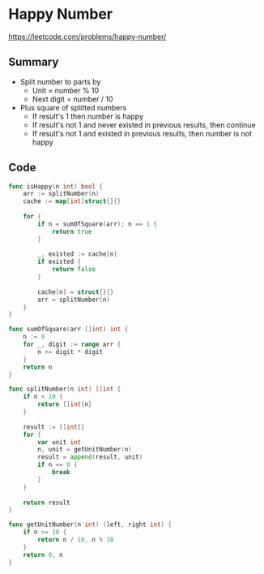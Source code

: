 # Happy Number

https://leetcode.com/problems/happy-number/

## Summary

 - Split number to parts by
	 - Unit = number % 10
	 - Next digit = number / 10
 - Plus square of splitted numbers
	 - If result's 1 then number is happy
	 - If result's not 1 and never existed in previous results, then continue
	 - If result's not 1 and existed in previous results, then number is not happy

## Code

```go
func isHappy(n int) bool {
    arr := splitNumber(n)
    cache := map[int]struct{}{}
    
    for {
        if n = sumOfSquare(arr); n == 1 {
            return true
        }
        
        _, existed := cache[n]
        if existed {
            return false
        }
        
        cache[n] = struct{}{}
        arr = splitNumber(n)
    }
}

func sumOfSquare(arr []int) int {
    n := 0
    for _, digit := range arr {
        n += digit * digit 
    }
    return n
}

func splitNumber(n int) []int {
    if n < 10 {
        return []int{n}
    }
    
    result := []int{} 
    for {
        var unit int
        n, unit = getUnitNumber(n)
        result = append(result, unit)
        if n == 0 {
            break
        }
    }
    
    return result
}

func getUnitNumber(n int) (left, right int) {
    if n >= 10 {
        return n / 10, n % 10
    }
    return 0, n
}
```
